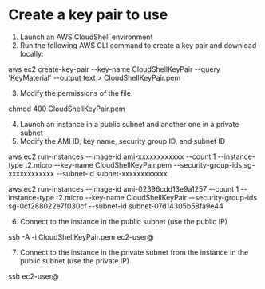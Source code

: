 # Create a key pair to use

1. Launch an AWS CloudShell environment
2. Run the following AWS CLI command to create a key pair and download locally:

aws ec2 create-key-pair --key-name CloudShellKeyPair --query 'KeyMaterial' --output text > CloudShellKeyPair.pem

3. Modify the permissions of the file:

chmod 400 CloudShellKeyPair.pem

4. Launch an instance in a public subnet and another one in a private subnet
5. Modify the AMI ID, key name, security group ID, and subnet ID

aws ec2 run-instances --image-id ami-xxxxxxxxxxxx --count 1 --instance-type t2.micro --key-name CloudShellKeyPair.pem --security-group-ids sg-xxxxxxxxxxxx --subnet-id subnet-xxxxxxxxxxxx

aws ec2 run-instances --image-id ami-02396cdd13e9a1257 --count 1 --instance-type t2.micro --key-name CloudShellKeyPair --security-group-ids sg-0cf288022e7f030cf --subnet-id subnet-07d14305b58fa9e44

6. Connect to the instance in the public subnet (use the public IP)

ssh -A -i  CloudShellKeyPair.pem ec2-user@<bastion-public-ip>

7. Connect to the instance in the private subnet from the instance in the public subnet (use the private IP)

ssh ec2-user@<instance-private-ip>